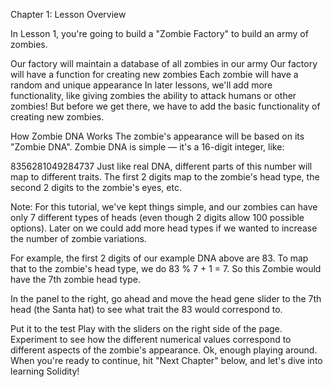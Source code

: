Chapter 1: Lesson Overview

In Lesson 1, you're going to build a "Zombie Factory" to build an army of zombies.

Our factory will maintain a database of all zombies in our army
Our factory will have a function for creating new zombies
Each zombie will have a random and unique appearance
In later lessons, we'll add more functionality, like giving zombies the ability to attack humans or other zombies! But before we get there, we have to add the basic functionality of creating new zombies.

How Zombie DNA Works
The zombie's appearance will be based on its "Zombie DNA". Zombie DNA is simple — it's a 16-digit integer, like:

8356281049284737
Just like real DNA, different parts of this number will map to different traits. The first 2 digits map to the zombie's head type, the second 2 digits to the zombie's eyes, etc.

Note: For this tutorial, we've kept things simple, and our zombies can have only 7 different types of heads (even though 2 digits allow 100 possible options). Later on we could add more head types if we wanted to increase the number of zombie variations.

For example, the first 2 digits of our example DNA above are 83. To map that to the zombie's head type, we do 83 % 7 + 1 = 7. So this Zombie would have the 7th zombie head type.

In the panel to the right, go ahead and move the head gene slider to the 7th head (the Santa hat) to see what trait the 83 would correspond to.

Put it to the test
Play with the sliders on the right side of the page. Experiment to see how the different numerical values correspond to different aspects of the zombie's appearance.
Ok, enough playing around. When you're ready to continue, hit "Next Chapter" below, and let's dive into learning Solidity!

